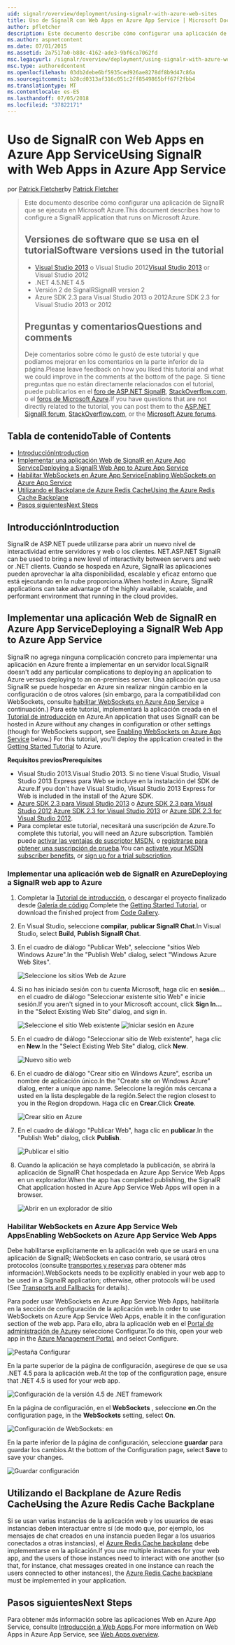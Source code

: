 ```yaml
---
uid: signalr/overview/deployment/using-signalr-with-azure-web-sites
title: Uso de SignalR con Web Apps en Azure App Service | Microsoft Docs
author: pfletcher
description: Este documento describe cómo configurar una aplicación de SignalR que se ejecuta en Microsoft Azure. Las versiones de software usan en el tutorial de Visual Studio 2013 o vis...
ms.author: aspnetcontent
ms.date: 07/01/2015
ms.assetid: 2a7517a0-b88c-4162-ade3-9bf6ca7062fd
msc.legacyurl: /signalr/overview/deployment/using-signalr-with-azure-web-sites
msc.type: authoredcontent
ms.openlocfilehash: 03db2debe6bf5935ced926ae8278df8b9d47c86a
ms.sourcegitcommit: b28cd0313af316c051c2ff8549865bff67f2fbb4
ms.translationtype: MT
ms.contentlocale: es-ES
ms.lasthandoff: 07/05/2018
ms.locfileid: "37822171"
---
```

<a name="using-signalr-with-web-apps-in-azure-app-service"></a><span data-ttu-id="9a7d9-104">Uso de SignalR con Web Apps en Azure App Service</span><span class="sxs-lookup"><span data-stu-id="9a7d9-104">Using SignalR with Web Apps in Azure App Service</span></span>
====================
<span data-ttu-id="9a7d9-105">por [Patrick Fletcher](https://github.com/pfletcher)</span><span class="sxs-lookup"><span data-stu-id="9a7d9-105">by [Patrick Fletcher](https://github.com/pfletcher)</span></span>

> <span data-ttu-id="9a7d9-106">Este documento describe cómo configurar una aplicación de SignalR que se ejecuta en Microsoft Azure.</span><span class="sxs-lookup"><span data-stu-id="9a7d9-106">This document describes how to configure a SignalR application that runs on Microsoft Azure.</span></span>
> 
> ## <a name="software-versions-used-in-the-tutorial"></a><span data-ttu-id="9a7d9-107">Versiones de software que se usa en el tutorial</span><span class="sxs-lookup"><span data-stu-id="9a7d9-107">Software versions used in the tutorial</span></span>
> 
> 
> - <span data-ttu-id="9a7d9-108">[Visual Studio 2013](https://www.microsoft.com/visualstudio/eng/2013-downloads) o Visual Studio 2012</span><span class="sxs-lookup"><span data-stu-id="9a7d9-108">[Visual Studio 2013](https://www.microsoft.com/visualstudio/eng/2013-downloads) or Visual Studio 2012</span></span>
> - <span data-ttu-id="9a7d9-109">.NET 4.5</span><span class="sxs-lookup"><span data-stu-id="9a7d9-109">.NET 4.5</span></span>
> - <span data-ttu-id="9a7d9-110">Versión 2 de SignalR</span><span class="sxs-lookup"><span data-stu-id="9a7d9-110">SignalR version 2</span></span>
> - <span data-ttu-id="9a7d9-111">Azure SDK 2.3 para Visual Studio 2013 o 2012</span><span class="sxs-lookup"><span data-stu-id="9a7d9-111">Azure SDK 2.3 for Visual Studio 2013 or 2012</span></span>
>   
> 
> 
> ## <a name="questions-and-comments"></a><span data-ttu-id="9a7d9-112">Preguntas y comentarios</span><span class="sxs-lookup"><span data-stu-id="9a7d9-112">Questions and comments</span></span>
> 
> <span data-ttu-id="9a7d9-113">Deje comentarios sobre cómo le gustó de este tutorial y que podíamos mejorar en los comentarios en la parte inferior de la página.</span><span class="sxs-lookup"><span data-stu-id="9a7d9-113">Please leave feedback on how you liked this tutorial and what we could improve in the comments at the bottom of the page.</span></span> <span data-ttu-id="9a7d9-114">Si tiene preguntas que no están directamente relacionados con el tutorial, puede publicarlos en el [foro de ASP.NET SignalR](https://forums.asp.net/1254.aspx/1?ASP+NET+SignalR), [StackOverflow.com](http://stackoverflow.com/), o el [foros de Microsoft Azure](https://social.msdn.microsoft.com/Forums/windowsazure/home?category=windowsazureplatform).</span><span class="sxs-lookup"><span data-stu-id="9a7d9-114">If you have questions that are not directly related to the tutorial, you can post them to the [ASP.NET SignalR forum](https://forums.asp.net/1254.aspx/1?ASP+NET+SignalR), [StackOverflow.com](http://stackoverflow.com/), or the [Microsoft Azure forums](https://social.msdn.microsoft.com/Forums/windowsazure/home?category=windowsazureplatform).</span></span>


## <a name="table-of-contents"></a><span data-ttu-id="9a7d9-115">Tabla de contenido</span><span class="sxs-lookup"><span data-stu-id="9a7d9-115">Table of Contents</span></span>

- [<span data-ttu-id="9a7d9-116">Introducción</span><span class="sxs-lookup"><span data-stu-id="9a7d9-116">Introduction</span></span>](#introduction)
- [<span data-ttu-id="9a7d9-117">Implementar una aplicación Web de SignalR en Azure App Service</span><span class="sxs-lookup"><span data-stu-id="9a7d9-117">Deploying a SignalR Web App to Azure App Service</span></span>](#deploying)
- [<span data-ttu-id="9a7d9-118">Habilitar WebSockets en Azure App Service</span><span class="sxs-lookup"><span data-stu-id="9a7d9-118">Enabling WebSockets on Azure App Service</span></span>](#websocket)
- [<span data-ttu-id="9a7d9-119">Utilizando el Backplane de Azure Redis Cache</span><span class="sxs-lookup"><span data-stu-id="9a7d9-119">Using the Azure Redis Cache Backplane</span></span>](#backplane)
- [<span data-ttu-id="9a7d9-120">Pasos siguientes</span><span class="sxs-lookup"><span data-stu-id="9a7d9-120">Next Steps</span></span>](#nextsteps)

<a id="introduction"></a>
## <a name="introduction"></a><span data-ttu-id="9a7d9-121">Introducción</span><span class="sxs-lookup"><span data-stu-id="9a7d9-121">Introduction</span></span>

<span data-ttu-id="9a7d9-122">SignalR de ASP.NET puede utilizarse para abrir un nuevo nivel de interactividad entre servidores y web o los clientes. NET.</span><span class="sxs-lookup"><span data-stu-id="9a7d9-122">ASP.NET SignalR can be used to bring a new level of interactivity between servers and web or .NET clients.</span></span> <span data-ttu-id="9a7d9-123">Cuando se hospeda en Azure, SignalR las aplicaciones pueden aprovechar la alta disponibilidad, escalable y eficaz entorno que está ejecutando en la nube proporciona.</span><span class="sxs-lookup"><span data-stu-id="9a7d9-123">When hosted in Azure, SignalR applications can take advantage of the highly available, scalable, and performant environment that running in the cloud provides.</span></span>

<a id="deploying"></a>
## <a name="deploying-a-signalr-web-app-to-azure-app-service"></a><span data-ttu-id="9a7d9-124">Implementar una aplicación Web de SignalR en Azure App Service</span><span class="sxs-lookup"><span data-stu-id="9a7d9-124">Deploying a SignalR Web App to Azure App Service</span></span>

<span data-ttu-id="9a7d9-125">SignalR no agrega ninguna complicación concreto para implementar una aplicación en Azure frente a implementar en un servidor local.</span><span class="sxs-lookup"><span data-stu-id="9a7d9-125">SignalR doesn't add any particular complications to deploying an application to Azure versus deploying to an on-premises server.</span></span> <span data-ttu-id="9a7d9-126">Una aplicación que usa SignalR se puede hospedar en Azure sin realizar ningún cambio en la configuración o de otros valores (sin embargo, para la compatibilidad con WebSockets, consulte [habilitar WebSockets en Azure App Service](#websocket) a continuación.) Para este tutorial, implementará la aplicación creada en el [Tutorial de introducción](../getting-started/tutorial-getting-started-with-signalr.md) en Azure.</span><span class="sxs-lookup"><span data-stu-id="9a7d9-126">An application that uses SignalR can be hosted in Azure without any changes in configuration or other settings (though for WebSockets support, see [Enabling WebSockets on Azure App Service](#websocket) below.) For this tutorial, you'll deploy the application created in the [Getting Started Tutorial](../getting-started/tutorial-getting-started-with-signalr.md) to Azure.</span></span>

<span data-ttu-id="9a7d9-127">**Requisitos previos**</span><span class="sxs-lookup"><span data-stu-id="9a7d9-127">**Prerequisites**</span></span>

- <span data-ttu-id="9a7d9-128">Visual Studio 2013.</span><span class="sxs-lookup"><span data-stu-id="9a7d9-128">Visual Studio 2013.</span></span> <span data-ttu-id="9a7d9-129">Si no tiene Visual Studio, Visual Studio 2013 Express para Web se incluye en la instalación del SDK de Azure.</span><span class="sxs-lookup"><span data-stu-id="9a7d9-129">If you don't have Visual Studio, Visual Studio 2013 Express for Web is included in the install of the Azure SDK.</span></span>
- <span data-ttu-id="9a7d9-130">[Azure SDK 2.3 para Visual Studio 2013](https://go.microsoft.com/fwlink/?linkid=324322&clcid=0x409) o [Azure SDK 2.3 para Visual Studio 2012](https://go.microsoft.com/fwlink/p/?linkid=323511).</span><span class="sxs-lookup"><span data-stu-id="9a7d9-130">[Azure SDK 2.3 for Visual Studio 2013](https://go.microsoft.com/fwlink/?linkid=324322&clcid=0x409) or [Azure SDK 2.3 for Visual Studio 2012](https://go.microsoft.com/fwlink/p/?linkid=323511).</span></span>
- <span data-ttu-id="9a7d9-131">Para completar este tutorial, necesitará una suscripción de Azure.</span><span class="sxs-lookup"><span data-stu-id="9a7d9-131">To complete this tutorial, you will need an Azure subscription.</span></span> <span data-ttu-id="9a7d9-132">También puede [activar las ventajas de suscriptor MSDN](https://azure.microsoft.com/pricing/member-offers/msdn-benefits-details/), o [registrarse para obtener una suscripción de prueba](https://azure.microsoft.com/pricing/free-trial/).</span><span class="sxs-lookup"><span data-stu-id="9a7d9-132">You can [activate your MSDN subscriber benefits](https://azure.microsoft.com/pricing/member-offers/msdn-benefits-details/), or [sign up for a trial subscription](https://azure.microsoft.com/pricing/free-trial/).</span></span>

### <a name="deploying-a-signalr-web-app-to-azure"></a><span data-ttu-id="9a7d9-133">Implementar una aplicación web de SignalR en Azure</span><span class="sxs-lookup"><span data-stu-id="9a7d9-133">Deploying a SignalR web app to Azure</span></span>

1. <span data-ttu-id="9a7d9-134">Completar la [Tutorial de introducción](../getting-started/tutorial-getting-started-with-signalr.md), o descargar el proyecto finalizado desde [Galería de código](https://code.msdn.microsoft.com/SignalR-Getting-Started-b9d18aa9).</span><span class="sxs-lookup"><span data-stu-id="9a7d9-134">Complete the [Getting Started Tutorial](../getting-started/tutorial-getting-started-with-signalr.md), or download the finished project from [Code Gallery](https://code.msdn.microsoft.com/SignalR-Getting-Started-b9d18aa9).</span></span>
2. <span data-ttu-id="9a7d9-135">En Visual Studio, seleccione **compilar**, **publicar SignalR Chat**.</span><span class="sxs-lookup"><span data-stu-id="9a7d9-135">In Visual Studio, select **Build**, **Publish SignalR Chat**.</span></span>
3. <span data-ttu-id="9a7d9-136">En el cuadro de diálogo "Publicar Web", seleccione "sitios Web Windows Azure".</span><span class="sxs-lookup"><span data-stu-id="9a7d9-136">In the "Publish Web" dialog, select "Windows Azure Web Sites".</span></span>

    ![Seleccione los sitios Web de Azure](using-signalr-with-azure-web-sites/_static/image1.png)
4. <span data-ttu-id="9a7d9-138">Si no has iniciado sesión con tu cuenta Microsoft, haga clic en **sesión...**  en el cuadro de diálogo "Seleccionar existente sitio Web" e inicie sesión.</span><span class="sxs-lookup"><span data-stu-id="9a7d9-138">If you aren't signed in to your Microsoft account, click **Sign In...** in the "Select Existing Web Site" dialog, and sign in.</span></span>

    ![Seleccione el sitio Web existente](using-signalr-with-azure-web-sites/_static/image2.png)    ![Iniciar sesión en Azure](using-signalr-with-azure-web-sites/_static/image3.png)
5. <span data-ttu-id="9a7d9-141">En el cuadro de diálogo "Seleccionar sitio de Web existente", haga clic en **New**.</span><span class="sxs-lookup"><span data-stu-id="9a7d9-141">In the "Select Existing Web Site" dialog, click **New**.</span></span>

    ![Nuevo sitio web](using-signalr-with-azure-web-sites/_static/image4.png)
6. <span data-ttu-id="9a7d9-143">En el cuadro de diálogo "Crear sitio en Windows Azure", escriba un nombre de aplicación único.</span><span class="sxs-lookup"><span data-stu-id="9a7d9-143">In the "Create site on Windows Azure" dialog, enter a unique app name.</span></span> <span data-ttu-id="9a7d9-144">Seleccione la región más cercana a usted en la lista desplegable de la región.</span><span class="sxs-lookup"><span data-stu-id="9a7d9-144">Select the region closest to you in the Region dropdown.</span></span> <span data-ttu-id="9a7d9-145">Haga clic en **Crear**.</span><span class="sxs-lookup"><span data-stu-id="9a7d9-145">Click **Create**.</span></span>

    ![Crear sitio en Azure](using-signalr-with-azure-web-sites/_static/image5.png)
7. <span data-ttu-id="9a7d9-147">En el cuadro de diálogo "Publicar Web", haga clic en **publicar**.</span><span class="sxs-lookup"><span data-stu-id="9a7d9-147">In the "Publish Web" dialog, click **Publish**.</span></span>

    ![Publicar el sitio](using-signalr-with-azure-web-sites/_static/image6.png)
8. <span data-ttu-id="9a7d9-149">Cuando la aplicación se haya completado la publicación, se abrirá la aplicación de SignalR Chat hospedada en Azure App Service Web Apps en un explorador.</span><span class="sxs-lookup"><span data-stu-id="9a7d9-149">When the app has completed publishing, the SignalR Chat application hosted in Azure App Service Web Apps will open in a browser.</span></span>

    ![Abrir en un explorador de sitio](using-signalr-with-azure-web-sites/_static/image7.png)

<a id="websocket"></a>
### <a name="enabling-websockets-on-azure-app-service-web-apps"></a><span data-ttu-id="9a7d9-151">Habilitar WebSockets en Azure App Service Web Apps</span><span class="sxs-lookup"><span data-stu-id="9a7d9-151">Enabling WebSockets on Azure App Service Web Apps</span></span>

<span data-ttu-id="9a7d9-152">Debe habilitarse explícitamente en la aplicación web que se usará en una aplicación de SignalR; WebSockets en caso contrario, se usará otros protocolos (consulte [transportes y reservas](../getting-started/introduction-to-signalr.md#transports) para obtener más información).</span><span class="sxs-lookup"><span data-stu-id="9a7d9-152">WebSockets needs to be explicitly enabled in your web app to be used in a SignalR application; otherwise, other protocols will be used (See [Transports and Fallbacks](../getting-started/introduction-to-signalr.md#transports) for details).</span></span>

<span data-ttu-id="9a7d9-153">Para poder usar WebSockets en Azure App Service Web Apps, habilitarla en la sección de configuración de la aplicación web.</span><span class="sxs-lookup"><span data-stu-id="9a7d9-153">In order to use WebSockets on Azure App Service Web Apps, enable it in the configuration section of the web app.</span></span> <span data-ttu-id="9a7d9-154">Para ello, abra la aplicación web en el [Portal de administración de Azure](https://manage.windowsazure.com/)y seleccione Configurar.</span><span class="sxs-lookup"><span data-stu-id="9a7d9-154">To do this, open your web app in the [Azure Management Portal](https://manage.windowsazure.com/), and select Configure.</span></span>

![Pestaña Configurar](using-signalr-with-azure-web-sites/_static/image8.png)

<span data-ttu-id="9a7d9-156">En la parte superior de la página de configuración, asegúrese de que se usa .NET 4.5 para la aplicación web.</span><span class="sxs-lookup"><span data-stu-id="9a7d9-156">At the top of the configuration page, ensure that .NET 4.5 is used for your web app.</span></span>

![Configuración de la versión 4.5 de .NET framework](using-signalr-with-azure-web-sites/_static/image9.png)

<span data-ttu-id="9a7d9-158">En la página de configuración, en el **WebSockets** , seleccione **en**.</span><span class="sxs-lookup"><span data-stu-id="9a7d9-158">On the configuration page, in the **WebSockets** setting, select **On**.</span></span>

![Configuración de WebSockets: en](using-signalr-with-azure-web-sites/_static/image10.png)

<span data-ttu-id="9a7d9-160">En la parte inferior de la página de configuración, seleccione **guardar** para guardar los cambios.</span><span class="sxs-lookup"><span data-stu-id="9a7d9-160">At the bottom of the Configuration page, select **Save** to save your changes.</span></span>

![Guardar configuración](using-signalr-with-azure-web-sites/_static/image11.png)

<a id="backplane"></a>
## <a name="using-the-azure-redis-cache-backplane"></a><span data-ttu-id="9a7d9-162">Utilizando el Backplane de Azure Redis Cache</span><span class="sxs-lookup"><span data-stu-id="9a7d9-162">Using the Azure Redis Cache Backplane</span></span>

<span data-ttu-id="9a7d9-163">Si se usan varias instancias de la aplicación web y los usuarios de esas instancias deben interactuar entre sí (de modo que, por ejemplo, los mensajes de chat creados en una instancia pueden llegar a los usuarios conectados a otras instancias), el [Azure Redis Cache backplane](../performance/scaleout-with-redis.md) debe implementarse en la aplicación.</span><span class="sxs-lookup"><span data-stu-id="9a7d9-163">If you use multiple instances for your web app, and the users of those instances need to interact with one another (so that, for instance, chat messages created in one instance can reach the users connected to other instances), the [Azure Redis Cache backplane](../performance/scaleout-with-redis.md) must be implemented in your application.</span></span>

<a id="nextsteps"></a>
## <a name="next-steps"></a><span data-ttu-id="9a7d9-164">Pasos siguientes</span><span class="sxs-lookup"><span data-stu-id="9a7d9-164">Next Steps</span></span>

<span data-ttu-id="9a7d9-165">Para obtener más información sobre las aplicaciones Web en Azure App Service, consulte [Introducción a Web Apps](https://azure.microsoft.com/documentation/articles/app-service-web-overview/).</span><span class="sxs-lookup"><span data-stu-id="9a7d9-165">For more information on Web Apps in Azure App Service, see [Web Apps overview](https://azure.microsoft.com/documentation/articles/app-service-web-overview/).</span></span>
